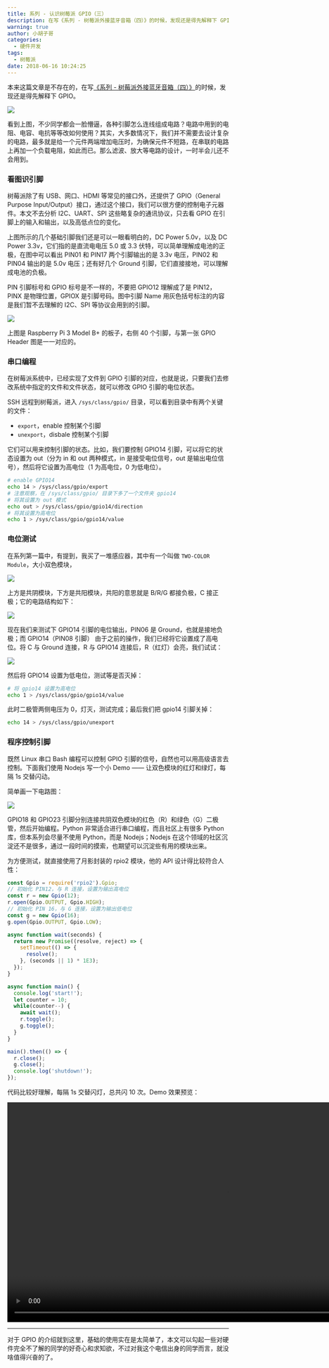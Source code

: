 ```yaml
---
title: 系列 - 认识树莓派 GPIO（三）
description: 在写《系列 - 树莓派外接蓝牙音箱（四）》的时候，发现还是得先解释下 GPIO
warning: true
author: 小胡子哥
categories:
  - 硬件开发
tags:
  - 树莓派
date: 2018-06-16 10:24:25
---
```


本来这篇文章是不存在的，在写[《系列 - 树莓派外接蓝牙音箱（四）》](/blog/2018/06/18/rasyberry-pi-playback/)的时候，发现还是得先解释下 GPIO。

![](/blogimgs/2018/06/2018-06-17-19-55-28.jpg)

看到上图，不少同学都会一脸懵逼，各种引脚怎么连线组成电路？电路中用到的电阻、电容、电抗等等改如何使用？其实，大多数情况下，我们并不需要去设计复杂的电路，最多就是给一个元件两端增加电压时，为确保元件不短路，在串联的电路上再加一个负载电阻，如此而已。那么滤波、放大等电路的设计，一时半会儿还不会用到。

### 看图识引脚

树莓派除了有 USB、网口、HDMI 等常见的接口外，还提供了 GPIO（General Purpose Input/Output）接口，通过这个接口，我们可以很方便的控制电子元器件。本文不去分析 I2C、UART、SPI 这些略复杂的通讯协议，只去看 GPIO 在引脚上的输入和输出，以及高低点位的变化。

上图所示的几个基础引脚我们还是可以一眼看明白的，DC Power 5.0v，以及 DC Power 3.3v，它们指的是直流电电压 5.0 或 3.3 伏特，可以简单理解成电池的正极，在图中可以看出 PIN01 和 PIN17 两个引脚输出的是 3.3v 电压，PIN02 和 PIN04 输出的是 5.0v 电压；还有好几个 Ground 引脚，它们直接接地，可以理解成电池的负极。

PIN 引脚标号和 GPIO 标号是不一样的，不要把  GPIO12 理解成了是 PIN12，PINX 是物理位置，GPIOX 是引脚号码。图中引脚 Name 用灰色括号标注的内容是我们暂不去理解的 I2C、SPI 等协议会用到的引脚。

![](/blogimgs/2018/06/2018-06-17-22-19-11.png)

上图是 Raspberry Pi  3 Model B+ 的板子，右侧 40 个引脚，与第一张 GPIO Header 图是一一对应的。

### 串口编程

在树莓派系统中，已经实现了文件到 GPIO 引脚的对应，也就是说，只要我们去修改系统中指定的文件和文件状态，就可以修改 GPIO 引脚的电位状态。

SSH 远程到树莓派，进入 `/sys/class/gpio/` 目录，可以看到目录中有两个关键的文件：

- `export`，enable 控制某个引脚
- `unexport`，disbale 控制某个引脚

它们可以用来控制引脚的状态。比如，我们要控制 GPIO14 引脚，可以将它的状态设置为 out（分为 in 和 out 两种模式，in 是接受电位信号，out 是输出电位信号），然后将它设置为高电位（1 为高电位，0 为低电位）。

```bash
# enable GPIO14
echo 14 > /sys/class/gpio/export
# 注意观察，在 /sys/class/gpio/ 目录下多了一个文件夹 gpio14
# 将其设置为 out 模式
echo out > /sys/class/gpio/gpio14/direction
# 将其设置为高电位
echo 1 > /sys/class/gpio/gpio14/value
```

### 电位测试

在系列第一篇中，有提到，我买了一堆感应器，其中有一个叫做 `TWO-COLOR Module`，大小双色模块，

![](/blogimgs/2018/06/2018-06-17-22-33-44.png)

上方是共阴模块，下方是共阳模块，共阳的意思就是 B/R/G 都接负极，C 接正极；它的电路结构如下：

![](/blogimgs/2018/06/2018-06-17-22-28-27.png)

现在我们来测试下 GPIO14 引脚的电位输出，PIN06 是 Ground，也就是接地负极；而 GPIO14（PIN08 引脚） 由于之前的操作，我们已经将它设置成了高电位。将 C 与 Ground 连接，R 与 GPIO14 连接后，R（红灯）会亮，我们试试：

![](/blogimgs/2018/06/2018-06-17-22-38-39.jpg)

然后将 GPIO14 设置为低电位，测试等是否灭掉：

```bash
# 将 gpio14 设置为高电位
echo 1 > /sys/class/gpio/gpio14/value
```

此时二极管两侧电压为 0，灯灭，测试完成；最后我们把 gpio14 引脚关掉：

```bash
echo 14 > /sys/class/gpio/unexport
```

### 程序控制引脚

既然 Linux 串口 Bash 编程可以控制 GPIO 引脚的信号，自然也可以用高级语言去控制。下面我们使用 Nodejs 写一个小 Demo —— 让双色模块的红灯和绿灯，每隔 1s 交替闪动。

简单画一下电路图：

![](/blogimgs/2018/06/2018-06-17-22-56-34.png)

GPIO18 和 GPIO23 引脚分别连接共阴双色模块的红色（R）和绿色（G）二极管，然后开始编程。Python 非常适合进行串口编程，而且社区上有很多 Python 库，但本系列会尽量不使用 Python，而是 Nodejs；Nodejs 在这个领域的社区沉淀还不是很多，通过一段时间的摸索，也期望可以沉淀些有用的模块出来。

为方便测试，就直接使用了月影封装的 rpio2 模块，他的 API 设计得比较符合人性：

```js
const Gpio = require('rpio2').Gpio;
// 初始化 PIN12，与 R 连接，设置为输出高电位
const r = new Gpio(12);
r.open(Gpio.OUTPUT, Gpio.HIGH);
// 初始化 PIN 16，与 G 连接，设置为输出低电位
const g = new Gpio(16);
g.open(Gpio.OUTPUT, Gpio.LOW);

async function wait(seconds) {
  return new Promise((resolve, reject) => {
    setTimeout(() => {
      resolve();
    }, (seconds || 1) * 1E3);
  });
}

async function main() {
  console.log('start!');
  let counter = 10;
  while(counter--) {
    await wait();
    r.toggle();
    g.toggle(); 
  }
}

main().then(() => {
  r.close();
  g.close();
  console.log('shutdown!');
});
```

代码比较好理解，每隔 1s 交替闪灯，总共闪 10 次。Demo 效果预览：

<video src="/blogimgs/2018/06/raspberry-two-colors.mp4" controls height="500"></video>

---

对于 GPIO 的介绍就到这里，基础的使用实在是太简单了，本文可以勾起一些对硬件完全不了解的同学的好奇心和求知欲，不过对我这个电信出身的同学而言，就没啥值得兴奋的了。
